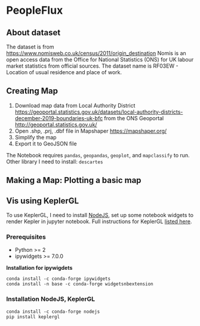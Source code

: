 # PeopleFlux

## About dataset

The dataset is from https://www.nomisweb.co.uk/census/2011/origin_destination Nomis is an open access data from the Office for National Statistics (ONS) for UK labour market statistics from official sources.
The dataset name is RF03EW - Location of usual residence and place of work. 

## Creating Map

1. Download map data from Local Authority District https://geoportal.statistics.gov.uk/datasets/local-authority-districts-december-2019-boundaries-uk-bfc 
from the ONS Geoportal http://geoportal.statistics.gov.uk/
2. Open .shp, .prj, .dbf file in Mapshaper https://mapshaper.org/
3. Simplify the map
4. Export it to GeoJSON file

The Notebook requires `pandas`, `geopandas`, `geoplot`, and `mapclassify` to run. Other library I need to install: `descartes`
 
## Making a Map: Plotting a basic map

## Vis using KeplerGL
To use KeplerGL, I need to install [NodeJS](https://nodejs.org/en/download/), set up some notebook widgets to render Kepler in jupyter notebook. Full instructions for KeplerGL [listed here](https://github.com/keplergl/kepler.gl/tree/master/bindings/kepler.gl-jupyter).

### Prerequisites

 - Python >= 2 
 - ipywidgets >= 7.0.0
 
**Installation for ipywigdets**

    conda install -c conda-forge ipywidgets
    conda install -n base -c conda-forge widgetsnbextension

### Installation NodeJS, KeplerGL
    conda install -c conda-forge nodejs
    pip install keplergl


  

 


<!--stackedit_data:
eyJoaXN0b3J5IjpbMTUwMTg3MzExNiw0NzEwNjQzMjAsMTMzMT
UyMDg3NSwxNDA0NDYwMjI3LDE5MDI1MzM0MjcsLTIwNjA3OTMz
NjIsLTExMDE5MzA2MywxMDI1NzIzMDY3LC0yMTEyMzUzNDY4LD
EyNTc5NTAyNzIsMzExMDk5NDUyLDE0NTIwODA4MzMsMTQ1MzQ5
NTYwLC0xNjgxNTg0NjA5LC0xNDk1OTkwMDY1LC05NTE0NTQzMz
BdfQ==
-->